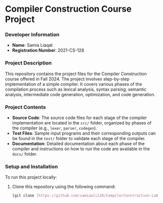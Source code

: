 # Compiler Construction Course Project

### Developer Information
- **Name**: Samia Liaqat
- **Registration Number**: 2021-CS-128

### Project Description
This repository contains the project files for the Compiler Construction course offered in Fall 2024. The project involves step-by-step implementation of a simple compiler. It covers various phases of the compilation process such as lexical analysis, syntax parsing, semantic analysis, intermediate code generation, optimization, and code generation.

### Project Contents
- **Source Code**: The source code files for each stage of the compiler implementation are located in the `src/` folder, organized by phases of the compiler (e.g., `lexer`, `parser`, `codegen`).
- **Test Files**: Sample input programs and their corresponding outputs can be found in the `test/` folder to validate each stage of the compiler.
- **Documentation**: Detailed documentation about each phase of the compiler and instructions on how to run the code are available in the `docs/` folder.

### Setup and Installation
To run this project locally:
1. Clone this repository using the following command:
   ```bash
   [git clone [https://github.com/samiaali128/CompilerConstruction-Lab-2021-CS-128.git]]
